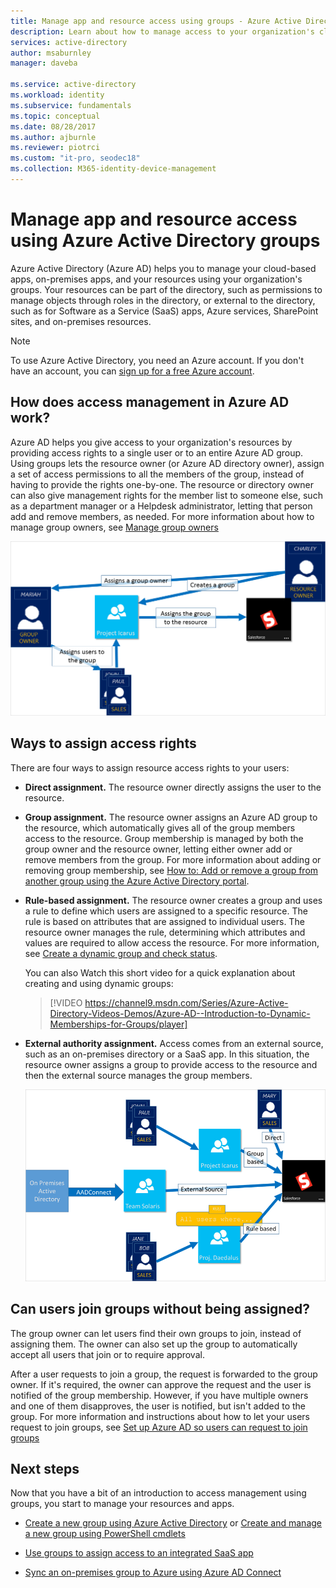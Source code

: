 ```yaml
---
title: Manage app and resource access using groups - Azure Active Directory | Microsoft Docs
description: Learn about how to manage access to your organization's cloud-based apps, on-premises apps, and resources using Azure Active Directory groups.
services: active-directory
author: msaburnley
manager: daveba

ms.service: active-directory
ms.workload: identity
ms.subservice: fundamentals
ms.topic: conceptual
ms.date: 08/28/2017
ms.author: ajburnle
ms.reviewer: piotrci
ms.custom: "it-pro, seodec18"
ms.collection: M365-identity-device-management
---
```


# Manage app and resource access using Azure Active Directory groups
Azure Active Directory (Azure AD) helps you to manage your cloud-based apps, on-premises apps, and your resources using your organization's groups. Your resources can be part of the directory, such as permissions to manage objects through roles in the directory, or external to the directory, such as for Software as a Service (SaaS) apps, Azure services, SharePoint sites, and on-premises resources.

>[!NOTE]
>To use Azure Active Directory, you need an Azure account. If you don't have an account, you can [sign up for a free Azure account](https://azure.microsoft.com/free/).

## How does access management in Azure AD work?
Azure AD helps you give access to your organization's resources by providing access rights to a single user or to an entire Azure AD group. Using groups lets the resource owner (or Azure AD directory owner), assign a set of access permissions to all the members of the group, instead of having to provide the rights one-by-one. The resource or directory owner can also give management rights for the member list to someone else, such as a department manager or a Helpdesk administrator, letting that person add and remove members, as needed. For more information about how to manage group owners, see [Manage group owners](active-directory-accessmanagement-managing-group-owners.md)

![Azure Active Directory access management diagram](./media/active-directory-manage-groups/active-directory-access-management-works.png)

## Ways to assign access rights
There are four ways to assign resource access rights to your users:

- **Direct assignment.** The resource owner directly assigns the user to the resource.

- **Group assignment.** The resource owner assigns an Azure AD group to the resource, which automatically gives all of the group members access to the resource. Group membership is managed by both the group owner and the resource owner, letting either owner add or remove members from the group. For more information about adding or removing group membership, see [How to: Add or remove a group from another group using the Azure Active Directory portal](active-directory-groups-membership-azure-portal.md). 

- **Rule-based assignment.** The resource owner creates a group and uses a rule to define which users are assigned to a specific resource. The rule is based on attributes that are assigned to individual users. The resource owner manages the rule, determining which attributes and values are required to allow access the resource. For more information, see [Create a dynamic group and check status](../users-groups-roles/groups-create-rule.md).

    You can also Watch this short video for a quick explanation about creating and using dynamic groups:

    >[!VIDEO https://channel9.msdn.com/Series/Azure-Active-Directory-Videos-Demos/Azure-AD--Introduction-to-Dynamic-Memberships-for-Groups/player]

- **External authority assignment.** Access comes from an external source, such as an on-premises directory or a SaaS app. In this situation, the resource owner assigns a group to provide access to the resource and then the external source manages the group members.

   ![Overview of access management diagram](./media/active-directory-manage-groups/access-management-overview.png)

## Can users join groups without being assigned?
The group owner can let users find their own groups to join, instead of assigning them. The owner can also set up the group to automatically accept all users that join or to require approval.

After a user requests to join a group, the request is forwarded to the group owner. If it's required, the owner can approve the request and the user is notified of the group membership. However, if you have multiple owners and one of them disapproves, the user is notified, but isn't added to the group. For more information and instructions about how to let your users request to join groups, see [Set up Azure AD so users can request to join groups](../users-groups-roles/groups-self-service-management.md)

## Next steps
Now that you have a bit of an introduction to access management using groups, you start to manage your resources and apps.

- [Create a new group using Azure Active Directory](active-directory-groups-create-azure-portal.md) or [Create and manage a new group using PowerShell cmdlets](../users-groups-roles/groups-settings-v2-cmdlets.md)

- [Use groups to assign access to an integrated SaaS app](../users-groups-roles/groups-saasapps.md)

- [Sync an on-premises group to Azure using Azure AD Connect](../hybrid/whatis-hybrid-identity.md)
